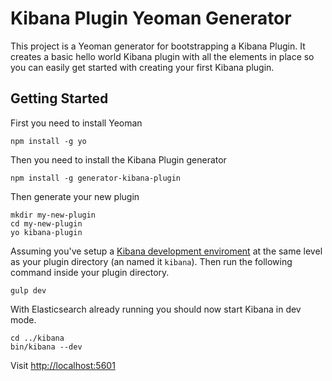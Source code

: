 # Kibana Plugin Yeoman Generator

This project is a Yeoman generator for bootstrapping a Kibana Plugin. It creates a basic hello world Kibana plugin with all the elements in place so you can easily get started with creating your first Kibana plugin.

## Getting Started

First you need to install Yeoman

```
npm install -g yo
```

Then you need to install the Kibana Plugin generator

```
npm install -g generator-kibana-plugin
```

Then generate your new plugin

```
mkdir my-new-plugin
cd my-new-plugin
yo kibana-plugin
```

Assuming you've setup a [Kibana development enviroment](https://github.com/elastic/kibana/blob/master/CONTRIBUTING.md#development-environment-setup) at the same level as your plugin directory (an named it `kibana`). Then run the following command inside your plugin directory.

```
gulp dev
```

With Elasticsearch already running you should now start Kibana in dev mode.

```
cd ../kibana
bin/kibana --dev
```

Visit [http://localhost:5601](http://localhost:5601)
